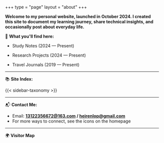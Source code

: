+++
type = "page"
layout = "about"
+++

**Welcome to my personal website, launched in October 2024. I created this site to document my learning journey, share technical insights, and occasionally post about everyday life.**

📑 **What you'll find here:**

- Study Notes (2024 — Present)

- Research Projects (2024 — Present)

- Travel Journals (2019 — Present)

---

📚 **Site Index:**

{{< sidebar-taxonomy >}}

<!-- Embed a video here -->

---

📬 **Contact Me:**

- Email: **13122356672@163.com / heirenlop@gmail.com**  
- For more ways to connect, see the icons on the homepage  
  
---

 🌍 **Visitor Map**

<div class="container">
    <script type="text/javascript" id="clustrmaps" src="//clustrmaps.com/map_v2.js?d=p1say2PNIg8QbapC26qLtEHHD0Flmv66jM9j64bfp-A&cl=ffffff&w=a"></script>
</div>
